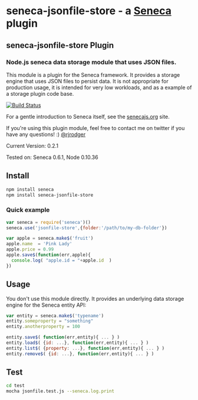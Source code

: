 seneca-jsonfile-store - a [Seneca](http://senecajs.org) plugin
======================================================

## seneca-jsonfile-store Plugin

### Node.js seneca data storage module that uses JSON files.

This module is a plugin for the Seneca framework. It provides a
storage engine that uses JSON files to persist data. It is not
appropriate for production usage, it is intended for very low
workloads, and as a example of a storage plugin code base.

[![Build Status](https://travis-ci.org/rjrodger/seneca-jsonfile-store.png?branch=master)](https://travis-ci.org/rjrodger/seneca-jsonfile-store)

For a gentle introduction to Seneca itself, see the
[senecajs.org](http://senecajs.org) site.

If you're using this plugin module, feel free to contact me on twitter if you
have any questions! :) [@rjrodger](http://twitter.com/rjrodger)

Current Version: 0.2.1

Tested on: Seneca 0.6.1, Node 0.10.36



## Install

```sh
npm install seneca
npm install seneca-jsonfile-store
```


### Quick example

```JavaScript
var seneca = require('seneca')()
seneca.use('jsonfile-store',{folder:'/path/to/my-db-folder'})

var apple = seneca.make$('fruit')
apple.name  = 'Pink Lady'
apple.price = 0.99
apple.save$(function(err,apple){
  console.log( "apple.id = "+apple.id  )
})
```




## Usage

You don't use this module directly. It provides an underlying data storage engine for the Seneca entity API:

```JavaScript
var entity = seneca.make$('typename')
entity.someproperty = "something"
entity.anotherproperty = 100

entity.save$( function(err,entity){ ... } )
entity.load$( {id: ...}, function(err,entity){ ... } )
entity.list$( {property: ...}, function(err,entity){ ... } )
entity.remove$( {id: ...}, function(err,entity){ ... } )
```


## Test

```bash
cd test
mocha jsonfile.test.js --seneca.log.print
```




